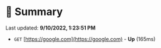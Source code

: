 # 📖 Summary
Last updated: **9/10/2022, 1:23:51 PM**

- `GET` [https://google.com](https://google.com) - **Up** (165ms)
